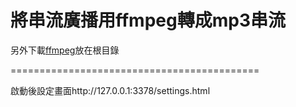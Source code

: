 # 將串流廣播用ffmpeg轉成mp3串流

另外下載[ffmpeg](https://www.ffmpeg.org/download.html)放在根目錄 

===========================================

啟動後設定畫面http://127.0.0.1:3378/settings.html
